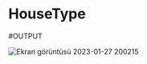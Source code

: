 # HouseType

#OUTPUT

![Ekran görüntüsü 2023-01-27 200215](https://user-images.githubusercontent.com/86763468/215148622-33b4a8f2-d8a1-4836-89d2-abdcf6dbf927.png)

